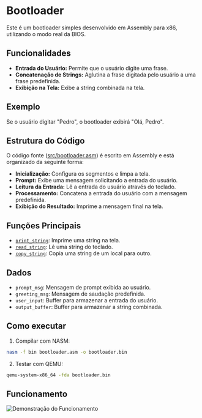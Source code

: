 # Bootloader

Este é um bootloader simples desenvolvido em Assembly para x86, utilizando o modo real da BIOS.

## Funcionalidades

*   **Entrada do Usuário:** Permite que o usuário digite uma frase.
*   **Concatenação de Strings:** Aglutina a frase digitada pelo usuário a uma frase predefinida.
*   **Exibição na Tela:** Exibe a string combinada na tela.

## Exemplo

Se o usuário digitar "Pedro", o bootloader exibirá "Olá, Pedro".

## Estrutura do Código

O código fonte ([src/bootloader.asm](src/bootloader.asm)) é escrito em Assembly e está organizado da seguinte forma:

*   **Inicialização:** Configura os segmentos e limpa a tela.
*   **Prompt:** Exibe uma mensagem solicitando a entrada do usuário.
*   **Leitura da Entrada:** Lê a entrada do usuário através do teclado.
*   **Processamento:** Concatena a entrada do usuário com a mensagem predefinida.
*   **Exibição do Resultado:** Imprime a mensagem final na tela.

## Funções Principais

*   [`print_string`](src/bootloader.asm): Imprime uma string na tela.
*   [`read_string`](src/bootloader.asm): Lê uma string do teclado.
*   [`copy_string`](src/bootloader.asm): Copia uma string de um local para outro.

## Dados

*   `prompt_msg`: Mensagem de prompt exibida ao usuário.
*   `greeting_msg`: Mensagem de saudação predefinida.
*   `user_input`: Buffer para armazenar a entrada do usuário.
*   `output_buffer`: Buffer para armazenar a string combinada.

## Como executar

1. Compilar com NASM:

```bash
nasm -f bin bootloader.asm -o bootloader.bin
```

2. Testar com QEMU:
```bash
qemu-system-x86_64 -fda bootloader.bin
```

## Funcionamento

![Demonstração do Funcionamento]("./img/funcionamento.gif")
